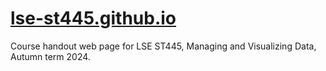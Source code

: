 # [lse-st445.github.io](http://lse-st445.github.io)

Course handout web page for LSE ST445, Managing and Visualizing Data, Autumn term 2024.
